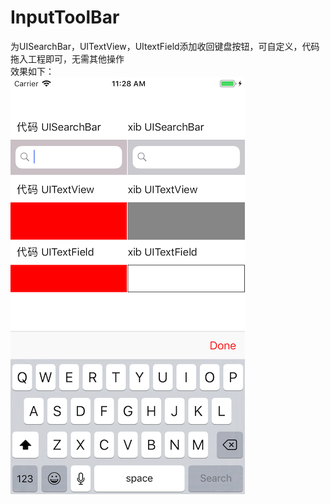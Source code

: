 
# InputToolBar
为UISearchBar，UITextView，UItextField添加收回键盘按钮，可自定义，代码拖入工程即可，无需其他操作  
效果如下：    
![效果](https://raw.githubusercontent.com/kzq5/InputToolBar/master/Simulator%20Screen%20Shot%20-%20iPhone%208%20-%202019-03-15%20at%2011.28.53.png) 
